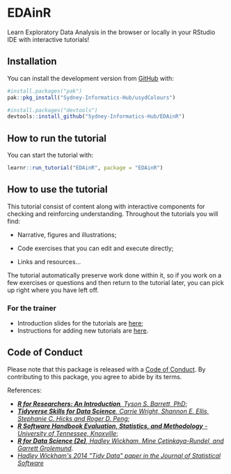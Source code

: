 # EDAinR

Learn Exploratory Data Analysis in the browser or locally in your RStudio IDE with interactive tutorials!

## Installation

You can install the development version from [GitHub](https://github.com/) with:

``` r
#install.packages("pak")
pak::pkg_install("Sydney-Informatics-Hub/usydColours")

#install.packages("devtools")
devtools::install_github("Sydney-Informatics-Hub/EDAinR")
```

## How to run the tutorial

You can start the tutorial with:

``` r
learnr::run_tutorial("EDAinR", package = "EDAinR")
```

## How to use the tutorial

This tutorial consist of content along with interactive components for checking and reinforcing understanding. Throughout the tutorials you will find:

-   Narrative, figures and illustrations;

-   Code exercises that you can edit and execute directly;

-   Links and resources...

The tutorial automatically preserve work done within it, so if you work on a few exercises or questions and then return to the tutorial later, you can pick up right where you have left off.

### For the trainer

-   Introduction slides for the tutorials are [here](https://github.com/Sydney-Informatics-Hub/EDAinR/blob/main/slides/EDAinR.pptx);
-   Instructions for adding new tutorials are [here](https://education.rstudio.com/blog/2020/09/delivering-learnr-tutorials-in-a-package/).

## Code of Conduct

Please note that this package is released with a [Code of Conduct](https://pages.github.sydney.edu.au/informatics/sih_codeofconduct/). By contributing to this package, you agree to abide by its terms.

References:

-   [***R for Researchers: An Introduction**, Tyson S. Barrett, PhD*](https://tysonbarrett.com/Rstats/index.html);
-   [***Tidyverse Skills for Data Science**, Carrie Wright, Shannon E. Ellis, Stephanie C. Hicks and Roger D. Peng*](https://jhudatascience.org/tidyversecourse/);
-   [***R Software Handbook Evaluation, Statistics, and Methodology** - University of Tennessee, Knoxville*](https://bookdown.org/aschmi11/RESMHandbook/);
-   [***R for Data Science (2e)**, Hadley Wickham, Mine Çetinkaya-Rundel, and Garrett Grolemund*](https://r4ds.hadley.nz/).
-   [*Hadley Wickham's 2014 "Tidy Data" paper in the Journal of Statistical Software*](https://vita.had.co.nz/papers/tidy-data.pdf)
